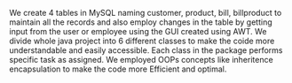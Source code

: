 We create 4 tables in MySQL naming customer, product, bill, billproduct to maintain all the records and also employ changes in the table by getting input from the user or employee using the GUI created using AWT. We divide whole java project into 6 different classes to make the coide more understandable and easily accessible. Each class in the package performs specific task as assigned. We employed OOPs concepts like inheritence encapsulation to make the code more Efficient and optimal.
